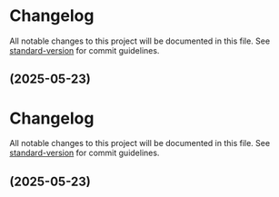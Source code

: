 # Changelog

All notable changes to this project will be documented in this file. See [standard-version](https://github.com/conventional-changelog/standard-version) for commit guidelines.

##  (2025-05-23)

# Changelog

All notable changes to this project will be documented in this file. See [standard-version](https://github.com/conventional-changelog/standard-version) for commit guidelines.

##  (2025-05-23)
